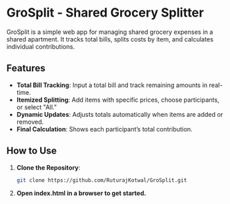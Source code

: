 # GroSplit - Shared Grocery Splitter

GroSplit is a simple web app for managing shared grocery expenses in a shared apartment. It tracks total bills, splits costs by item, and calculates individual contributions.

## Features

- **Total Bill Tracking**: Input a total bill and track remaining amounts in real-time.
- **Itemized Splitting**: Add items with specific prices, choose participants, or select "All."
- **Dynamic Updates**: Adjusts totals automatically when items are added or removed.
- **Final Calculation**: Shows each participant’s total contribution.

## How to Use

1. **Clone the Repository**:
   ```bash
   git clone https://github.com/RuturajKotwal/GroSplit.git

2. **Open index.html in a browser to get started.**
